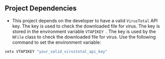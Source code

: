 ## Project Dependencies
- This project depends on the developer to have a valid `VirusTotal` API key.  The key is used to check the downloaded file for virus.  The key is stored in the environment variable `VTAPIKEY `.  The key is used by the `NFile` class to check the downloaded file for virus.  Use the following command to set the environment variable:
```bash
setx VTAPIKEY "your_valid_virustotal_api_key"
```
